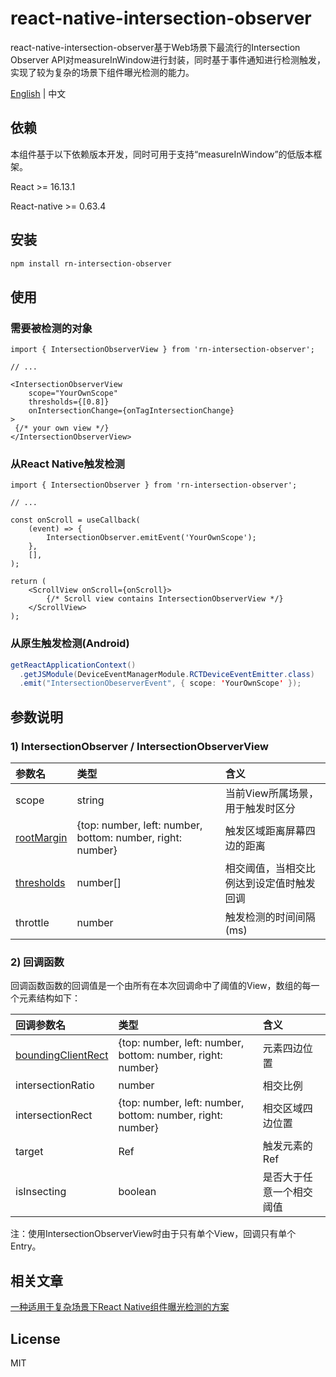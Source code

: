 # react-native-intersection-observer

react-native-intersection-observer基于Web场景下最流行的Intersection Observer API对measureInWindow进行封装，同时基于事件通知进行检测触发，实现了较为复杂的场景下组件曝光检测的能力。

[English](https://github.com/gtbl2012/react-native-intersection-observer/blob/main/README.md) | 中文

## 依赖

本组件基于以下依赖版本开发，同时可用于支持“measureInWindow”的低版本框架。

React >= 16.13.1

React-native >= 0.63.4

## 安装

```sh
npm install rn-intersection-observer
```

## 使用

### 需要被检测的对象

```tsx
import { IntersectionObserverView } from 'rn-intersection-observer';

// ...

<IntersectionObserverView
    scope="YourOwnScope"
    thresholds={[0.8]}
    onIntersectionChange={onTagIntersectionChange}
>
 {/* your own view */}
</IntersectionObserverView>
```

### 从React Native触发检测

```tsx
import { IntersectionObserver } from 'rn-intersection-observer';

// ...

const onScroll = useCallback(
    (event) => {
        IntersectionObserver.emitEvent('YourOwnScope');
    },
    [],
);

return (
    <ScrollView onScroll={onScroll}>
        {/* Scroll view contains IntersectionObserverView */}
    </ScrollView>
);
```

### 从原生触发检测(Android)

```java
getReactApplicationContext()
  .getJSModule(DeviceEventManagerModule.RCTDeviceEventEmitter.class)
  .emit("IntersectionObeserverEvent", { scope: 'YourOwnScope' });
```

## 参数说明

### 1) IntersectionObserver / IntersectionObserverView

| 参数名 | 类型 | 含义 |
| :----- | :--- | :--- |
| scope | string | 当前View所属场景，用于触发时区分 |
| [rootMargin](https://developer.mozilla.org/en-US/docs/Web/API/IntersectionObserver/rootMargin) | {top: number, left: number, bottom: number, right: number} | 触发区域距离屏幕四边的距离 |
| [thresholds](https://developer.mozilla.org/en-US/docs/Web/API/IntersectionObserver/thresholds) | number[] | 相交阈值，当相交比例达到设定值时触发回调 |
| throttle | number | 触发检测的时间间隔(ms) |


### 2) 回调函数

回调函数函数的回调值是一个由所有在本次回调命中了阈值的View，数组的每一个元素结构如下：

| 回调参数名 | 类型 | 含义 |
| :----- | :--- | :--- |
| [boundingClientRect](https://developer.mozilla.org/en-US/docs/Web/API/Element/getBoundingClientRect) | {top: number, left: number, bottom: number, right: number} | 元素四边位置 |
| intersectionRatio | number | 相交比例 |
| intersectionRect | {top: number, left: number, bottom: number, right: number} | 相交区域四边位置 |
| target | Ref | 触发元素的Ref |
| isInsecting | boolean | 是否大于任意一个相交阈值 |

注：使用IntersectionObserverView时由于只有单个View，回调只有单个Entry。

## 相关文章

[一种适用于复杂场景下React Native组件曝光检测的方案](https://tech.weread.qq.com/exposure-detection-on-complex-react-native/)

## License

MIT
